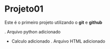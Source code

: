 # Projeto01

Este é o primeiro projeto utilizando o **git** e **github**


. Arquivo python adicionado
 - Calculo adicionado
. Arquivo HTML adicionado